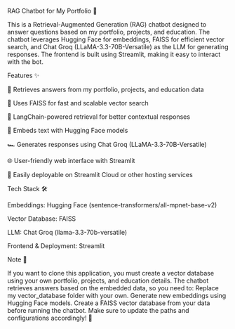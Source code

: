 RAG Chatbot for My Portfolio 🚀

This is a Retrieval-Augmented Generation (RAG) chatbot designed to answer questions based on my portfolio, projects, and education. The chatbot leverages Hugging Face for embeddings, FAISS for efficient vector search, and Chat Groq (LLaMA-3.3-70B-Versatile) as the LLM for generating responses. The frontend is built using Streamlit, making it easy to interact with the bot.

Features ✨

📄 Retrieves answers from my portfolio, projects, and education data

🧠 Uses FAISS for fast and scalable vector search

🔗 LangChain-powered retrieval for better contextual responses

🤖 Embeds text with Hugging Face models

🏎️ Generates responses using Chat Groq (LLaMA-3.3-70B-Versatile)

🌐 User-friendly web interface with Streamlit

🚀 Easily deployable on Streamlit Cloud or other hosting services

Tech Stack 🛠

Embeddings: Hugging Face (sentence-transformers/all-mpnet-base-v2)

Vector Database: FAISS

LLM: Chat Groq (llama-3.3-70b-versatile)

Frontend & Deployment: Streamlit

Note 📝

If you want to clone this application, you must create a vector database using your own portfolio, projects, and education details. The chatbot retrieves answers based on the embedded data, so you need to:
Replace my vector_database folder with your own.
Generate new embeddings using Hugging Face models.
Create a FAISS vector database from your data before running the chatbot.
Make sure to update the paths and configurations accordingly! 🚀
